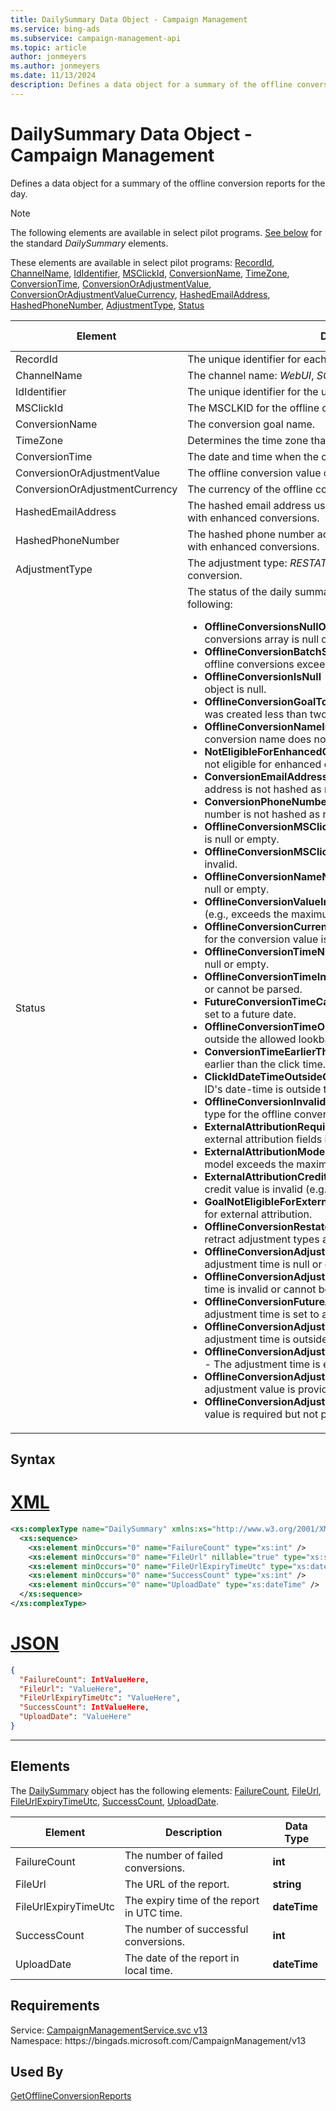 ```yaml
---
title: DailySummary Data Object - Campaign Management
ms.service: bing-ads
ms.subservice: campaign-management-api
ms.topic: article
author: jonmeyers
ms.author: jonmeyers
ms.date: 11/13/2024
description: Defines a data object for a summary of the offline conversion reports for the day.
---
```

# DailySummary Data Object - Campaign Management
Defines a data object for a summary of the offline conversion reports for the day.

> [!NOTE]
> The following elements are available in select pilot programs. [See below](#elements) for the standard *DailySummary* elements.

These elements are available in select pilot programs: [RecordId](#recordid), [ChannelName](#channelname), [IdIdentifier](#ididentifier), [MSClickId](#msclickid), [ConversionName](#conversionname), [TimeZone](#timezone), [ConversionTime](#conversiontime), [ConversionOrAdjustmentValue](#conversionoradjustmentvalue), [ConversionOrAdjustmentValueCurrency](#conversionoradjustmentvaluecurrency), [HashedEmailAddress](#hashedemailaddress), [HashedPhoneNumber](#hashedphonenumber), [AdjustmentType](#adjustmenttype), [Status](#status)

|Element|Description|Data Type|
|-----------|---------------|-------------|
|<a name="recordid"></a>RecordId|The unique identifier for each offline conversion.|**string**|
|<a name="channelname"></a>ChannelName|The channel name: *WebUI*, *SOAP*, or *Bulk*.|**string**|
|<a name="ididentifier"></a>IdIdentifier|The unique identifier for the upload request.|**string**|
|<a name="msclickid"></a>MSClickId|The MSCLKID for the offline conversion.|**string**|
|<a name="conversionname"></a>ConversionName|The conversion goal name.|**string**|
|<a name="timezone"></a>TimeZone|Determines the time zone that is used to establish today's date.|**dateTime**|
|<a name="conversiontime"></a>ConversionTime|The date and time when the offline conversion occurred.|**dateTime**|
|<a name="conversionoradjustmentvalue"></a>ConversionOrAdjustmentValue|The offline conversion value or adjustment value.|**double**|
|<a name="conversionoradjustmentvaluecurrency"></a>ConversionOrAdjustmentCurrency|The currency of the offline conversion value or adjustment value.|**string**|
|<a name="hashedemailaddress"></a>HashedEmailAddress|The hashed email address using the SHA-256 algorithm for use with enhanced conversions.|**string**|
|<a name="hashedphonenumber"></a>HashedPhoneNumber|The hashed phone number according to the E.164 standard for use with enhanced conversions.|**string**|
|<a name="adjustmenttype"></a>AdjustmentType|The adjustment type: *RESTATE*, *RETRACT* or empty for a new offline conversion.|**string**|
|<a name="status"></a>Status|The status of the daily summary. Either **Success** or one of the following: <ul><li>**OfflineConversionsNullOrEmpty** - Indicates that the offline conversions array is null or empty.</li><li>**OfflineConversionBatchSizeExceedsLimit** - The number of offline conversions exceeds the allowed batch size limit.</li><li>**OfflineConversionIsNull** - An individual offline conversion object is null.</li><li>**OfflineConversionGoalTooRecent** - The offline conversion goal was created less than two hours before the import.</li><li>**OfflineConversionNameInvalid** - The provided offline conversion name does not match any existing goal.</li><li>**NotEligibleForEnhancedConversions** - The conversion goal is not eligible for enhanced conversions.</li><li>**ConversionEmailAddressIsNotHashed** - The provided email address is not hashed as required.</li><li>**ConversionPhoneNumberIsNotHashed** - The provided phone number is not hashed as required.</li><li>**OfflineConversionMSClickIdNullOrEmpty** - The MSClickId field is null or empty.</li><li>**OfflineConversionMSClickIdInvalid** - The MSClickId field is invalid.</li><li>**OfflineConversionNameNullOrEmpty** - The conversion name is null or empty.</li><li>**OfflineConversionValueInvalid** - The conversion value is invalid (e.g., exceeds the maximum allowed value or is negative).</li><li>**OfflineConversionCurrencyCodeInvalid** - The currency code for the conversion value is invalid.</li><li>**OfflineConversionTimeNullOrEmpty** - The conversion time is null or empty.</li><li>**OfflineConversionTimeInvalid** - The conversion time is invalid or cannot be parsed.</li><li>**FutureConversionTimeCannotBeSet** - The conversion time is set to a future date.</li><li>**OfflineConversionTimeOutOfWindow** - The conversion time is outside the allowed lookback window.</li><li>**ConversionTimeEarlierThanClickTime** - The conversion time is earlier than the click time.</li><li>**ClickIdDateTimeOutsideGoalConversionWindow** - The click ID's date-time is outside the goal's conversion window.</li><li>**OfflineConversionInvalidAdjustmentType** - The adjustment type for the offline conversion is invalid.</li><li>**ExternalAttributionRequiredFieldEmpty** - One of the required external attribution fields is empty.</li><li>**ExternalAttributionModelTooLong** - The external attribution model exceeds the maximum allowed length.</li><li>**ExternalAttributionCreditValueInvalid** - The external attribution credit value is invalid (e.g., not between 0 and 1).</li><li>**GoalNotEligibleForExternalAttribution** - The goal is not eligible for external attribution.</li><li>**OfflineConversionRestateRetractNotSupported** - Restate or retract adjustment types are not supported.</li><li>**OfflineConversionAdjustmentTimeNullOrEmpty** - The adjustment time is null or empty.</li><li>**OfflineConversionAdjustmentTimeInvalid** - The adjustment time is invalid or cannot be parsed.</li><li>**OfflineConversionFutureAdjustmentTimeCannotBeSet** - The adjustment time is set to a future date.</li><li>**OfflineConversionAdjustmentTimeOutOfWindow** - The adjustment time is outside the allowed lookback window.</li><li>**OfflineConversionAdjustmentTimeEarlierThanConversionTime** - The adjustment time is earlier than the conversion time.</li><li>**OfflineConversionAdjustmentValueNotExpected** - An adjustment value is provided when it is not expected.</li><li>**OfflineConversionAdjustmentValueRequired** - An adjustment value is required but not provided.</li></ul>|**string**|

## Syntax

# [XML](#tab/xml)

```xml
<xs:complexType name="DailySummary" xmlns:xs="http://www.w3.org/2001/XMLSchema">
  <xs:sequence>
    <xs:element minOccurs="0" name="FailureCount" type="xs:int" />
    <xs:element minOccurs="0" name="FileUrl" nillable="true" type="xs:string" />
    <xs:element minOccurs="0" name="FileUrlExpiryTimeUtc" type="xs:dateTime" />
    <xs:element minOccurs="0" name="SuccessCount" type="xs:int" />
    <xs:element minOccurs="0" name="UploadDate" type="xs:dateTime" />
  </xs:sequence>
</xs:complexType>
```

# [JSON](#tab/json)

```json
{
  "FailureCount": IntValueHere,
  "FileUrl": "ValueHere",
  "FileUrlExpiryTimeUtc": "ValueHere",
  "SuccessCount": IntValueHere,
  "UploadDate": "ValueHere"
}
```

-----

## <a name="elements"></a>Elements

The [DailySummary](dailysummary.md) object has the following elements: [FailureCount](#failurecount), [FileUrl](#fileurl), [FileUrlExpiryTimeUtc](#fileurlexpirytimeutc), [SuccessCount](#successcount), [UploadDate](#uploaddate).

|Element|Description|Data Type|
|-----------|---------------|-------------|
|<a name="failurecount"></a>FailureCount|The number of failed conversions.|**int**|
|<a name="fileurl"></a>FileUrl|The URL of the report.|**string**|
|<a name="fileurlexpirytimeutc"></a>FileUrlExpiryTimeUtc|The expiry time of the report in UTC time.|**dateTime**|
|<a name="successcount"></a>SuccessCount|The number of successful conversions.|**int**|
|<a name="uploaddate"></a>UploadDate|The date of the report in local time.|**dateTime**|

## Requirements
Service: [CampaignManagementService.svc v13](https://campaign.api.bingads.microsoft.com/Api/Advertiser/CampaignManagement/v13/CampaignManagementService.svc)  
Namespace: https\://bingads.microsoft.com/CampaignManagement/v13  

## Used By
[GetOfflineConversionReports](getofflineconversionreports.md)  
